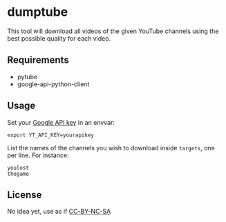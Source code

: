 # dumptube

This tool will download all videos of the given YouTube channels using the best possible quality for each video.

## Requirements

* pytube
* google-api-python-client

## Usage

Set your [Google API key](https://console.developers.google.com/apis/credentials) in an envvar:

    export YT_API_KEY=yourapikey

List the names of the channels you wish to download inside `targets`, one per line. For instance:

    youlost
    thegame

## License

No idea yet, use as if [CC-BY-NC-SA](https://creativecommons.org/licenses/by-nc-sa/3.0)
